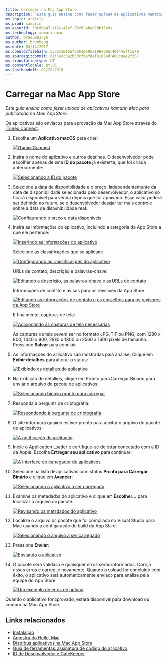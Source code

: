 ```yaml
---
title: Carregar na Mac App Store
description: "Este guia ensina como fazer upload de aplicativos Xamarin.Mac para publicação na Mac App Store."
ms.topic: article
ms.prod: xamarin
ms.assetid: 30cd0e47-1b2e-47ef-93f6-4bed20b15c03
ms.technology: xamarin-mac
author: bradumbaugh
ms.author: brumbaug
ms.date: 03/14/2017
ms.openlocfilehash: 533031016af68b1eb95a198e28ac40f445ff1579
ms.sourcegitcommit: 61f5ecc5a2b5dcfbefdef91664d7460c0ee2f357
ms.translationtype: HT
ms.contentlocale: pt-BR
ms.lasthandoff: 02/28/2018
---
```

# <a name="upload-to-mac-app-store"></a>Carregar na Mac App Store

_Este guia ensina como fazer upload de aplicativos Xamarin.Mac para publicação na Mac App Store._

Os aplicativos são enviados para aprovação da Mac App Store através do [iTunes Connect](http://itunesconnect.apple.com/).

1. Escolha um **Aplicativo macOS** para criar: 

    [ ![](uploading-images/image65.png "iTunes Connect")](uploading-images/image65.png)

2. Insira o nome do aplicativo e outros detalhes. O desenvolvedor pode escolher apenas de uma **ID do pacote** já existente, que foi criada anteriormente: 

    [ ![](uploading-images/image66.png "Selecionando a ID do pacote")](uploading-images/image66.png)

3. Selecione a data de disponibilidade e o preço. Independentemente da data de disponibilidade selecionada pelo desenvolvedor, o aplicativo só ficará disponível para venda depois que for aprovado. Esse valor poderá ser definido no futuro, se o desenvolvedor desejar ter mais controle sobre a data de disponibilidade real: 

    [ ![](uploading-images/image67.png "Configurando o preço e data disponíveis")](uploading-images/image67.png)

4. Insira as informações do aplicativo, incluindo a categoria da App Store a que ele pertence: 

    [ ![](uploading-images/image68.png "Inserindo as informações do aplicativo")](uploading-images/image68.png) 

    Selecione as classificações que se aplicam: 

    [ ![](uploading-images/image69.png "Configurando as classificações do aplicativo")](uploading-images/image69.png) 

    URLs de contato, descrição e palavras-chave: 

    [ ![](uploading-images/image70.png "Editando a descrição, as palavras-chave e as URLs de contato")](uploading-images/image70.png) 

    Informações de contato e avisos para os revisores da App Store: 

    [ ![](uploading-images/image71.png "Editando as informações de contato e os conselhos para os revisores da App Store")](uploading-images/image71.png) 

    E finalmente, capturas de tela: 

    [ ![](uploading-images/image72.png "Adicionando as capturas de tela necessárias")](uploading-images/image72.png) 

    As capturas de tela devem ser no formato JPG, TIF ou PNG, com 1280 x 800, 1440 x 900, 2880 x 1800 ou 2560 x 1600 pixels de tamanho. Pressione **Salvar** para concluir.

5. As informações do aplicativo são mostradas para análise. Clique em **Exibir detalhes** para alterar o status: 

    [ ![](uploading-images/image73.png "Exibindo os detalhes do aplicativo")](uploading-images/image73.png)

6. Na exibição de detalhes, clique em Pronto para Carregar Binário para enviar o arquivo do pacote de aplicativos: 

    [ ![](uploading-images/image74.png "Selecionando binário pronto para carregar")](uploading-images/image74.png)

7. Responda à pergunta de criptografia: 

    [ ![](uploading-images/image75.png "Respondendo à pergunta de criptografia")](uploading-images/image75.png)

8. O site informará quando estiver pronto para aceitar o arquivo do pacote de aplicativos: 

    [ ![](uploading-images/image76.png "A notificação de aceitação")](uploading-images/image76.png)

9. Inicie o Application Loader e certifique-se de estar conectado com a ID da Apple.
Escolha **Entregar seu aplicativo** para continuar: 

    [ ![](uploading-images/image77.png "A Interface do carregador de aplicativos")](uploading-images/image77.png)

10. Selecione na lista de aplicativos com status **Pronto para Carregar Binário** e clique em **Avançar**: 

    [ ![](uploading-images/image78.png "Selecionando o aplicativo a ser carregado")](uploading-images/image78.png)

11. Examine os metadados do aplicativo e clique em **Escolher...** para localizar o arquivo do pacote: 

    [ ![](uploading-images/image79.png "Revisando os metadados do aplicativo")](uploading-images/image79.png)

12. Localize o arquivo do pacote que foi compilado no Visual Studio para Mac usando a configuração de build da App Store: 

    [ ![](uploading-images/image80.png "Selecionando o arquivo a ser carregado")](uploading-images/image80.png)

13. Pressione **Enviar**: 

    [ ![](uploading-images/image81.png "Enviando o aplicativo")](uploading-images/image81.png)

14. O pacote será validado e quaisquer erros serão informados. Corrija esses erros e carregue novamente. Quando o upload for concluído com êxito, o aplicativo será automaticamente enviado para análise pela equipe do App Store: 

    [ ![](uploading-images/image82.png "Um exemplo de erros de upload")](uploading-images/image82.png)

Quando o aplicativo for aprovado, estará disponível para download ou compra na Mac App Store.

## <a name="related-links"></a>Links relacionados

- [Instalação](~//mac/get-started/installation.md)
- [Amostra do Hello, Mac](~//mac/get-started/hello-mac.md)
- [Distribua aplicativos na Mac App Store](https://developer.apple.com/devcenter/mac/checklist/)
- [Guia de ferramentas: assinatura de código do aplicativo](https://developer.apple.com/library/mac/#documentation/ToolsLanguages/Conceptual/OSXWorkflowGuide/CodeSigning/CodeSigning.html)
- [ID de Desenvolvedor e GateKeeper](https://developer.apple.com/resources/developer-id/)
